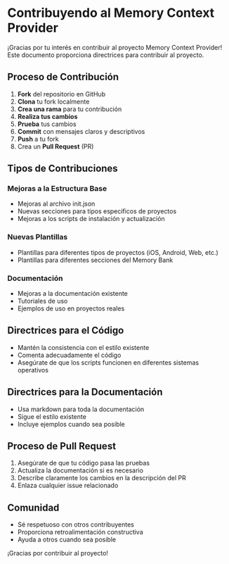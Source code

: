 # Contribuyendo al Memory Context Provider

¡Gracias por tu interés en contribuir al proyecto Memory Context Provider! Este documento proporciona directrices para contribuir al proyecto.

## Proceso de Contribución

1. **Fork** del repositorio en GitHub
2. **Clona** tu fork localmente
3. **Crea una rama** para tu contribución
4. **Realiza tus cambios**
5. **Prueba** tus cambios
6. **Commit** con mensajes claros y descriptivos
7. **Push** a tu fork
8. Crea un **Pull Request** (PR)

## Tipos de Contribuciones

### Mejoras a la Estructura Base
- Mejoras al archivo init.json
- Nuevas secciones para tipos específicos de proyectos
- Mejoras a los scripts de instalación y actualización

### Nuevas Plantillas
- Plantillas para diferentes tipos de proyectos (iOS, Android, Web, etc.)
- Plantillas para diferentes secciones del Memory Bank

### Documentación
- Mejoras a la documentación existente
- Tutoriales de uso
- Ejemplos de uso en proyectos reales

## Directrices para el Código

- Mantén la consistencia con el estilo existente
- Comenta adecuadamente el código
- Asegúrate de que los scripts funcionen en diferentes sistemas operativos

## Directrices para la Documentación

- Usa markdown para toda la documentación
- Sigue el estilo existente
- Incluye ejemplos cuando sea posible

## Proceso de Pull Request

1. Asegúrate de que tu código pasa las pruebas
2. Actualiza la documentación si es necesario
3. Describe claramente los cambios en la descripción del PR
4. Enlaza cualquier issue relacionado

## Comunidad

- Sé respetuoso con otros contribuyentes
- Proporciona retroalimentación constructiva
- Ayuda a otros cuando sea posible

¡Gracias por contribuir al proyecto!
